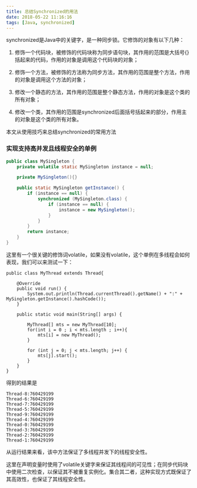 ```yaml
---
title: 总结Synchronized的用法
date: 2018-05-22 11:16:16
tags: [Java, synchronized]
---
```


synchronized是Java中的关键字，是一种同步锁。它修饰的对象有以下几种： 

1. 修饰一个代码块，被修饰的代码块称为同步语句块，其作用的范围是大括号{}括起来的代码，作用的对象是调用这个代码块的对象； 

2. 修饰一个方法，被修饰的方法称为同步方法，其作用的范围是整个方法，作用的对象是调用这个方法的对象； 

3. 修改一个静态的方法，其作用的范围是整个静态方法，作用的对象是这个类的所有对象； 

4. 修改一个类，其作用的范围是synchronized后面括号括起来的部分，作用主的对象是这个类的所有对象。

本文从使用技巧来总结synchronized的常用方法

<!-- more -->

### 实现支持高并发且线程安全的单例

```java
public class MySingleton {
    private volatile static MySingleton instance = null;

    private MySingleton(){}

    public static MySingleton getInstance() {
        if (instance == null) {
            synchronized (MySingleton.class) {
                if (instance == null) {
                    instance = new MySingleton();
                }
            }
        }
        return instance;
    }
}
```

这里有一个很关键的修饰词volatile，如果没有volatile，这个单例在多线程会如何表现，我们可以来测试一下：

```
public class MyThread extends Thread{

    @Override
    public void run() {
        System.out.println(Thread.currentThread().getName() + ":" + MySingleton.getInstance().hashCode());
    }

    public static void main(String[] args) {

        MyThread[] mts = new MyThread[10];
        for(int i = 0 ; i < mts.length ; i++){
            mts[i] = new MyThread();
        }

        for (int j = 0; j < mts.length; j++) {
            mts[j].start();
        }
    }
}
```

得到的结果是

```
Thread-8:760429199
Thread-6:760429199
Thread-7:760429199
Thread-5:760429199
Thread-9:760429199
Thread-4:760429199
Thread-0:760429199
Thread-3:760429199
Thread-2:760429199
Thread-1:760429199
```

从运行结果来看，该中方法保证了多线程并发下的线程安全性。

这里在声明变量时使用了volatile关键字来保证其线程间的可见性；在同步代码块中使用二次检查，以保证其不被重复实例化。集合其二者，这种实现方式既保证了其高效性，也保证了其线程安全性。

